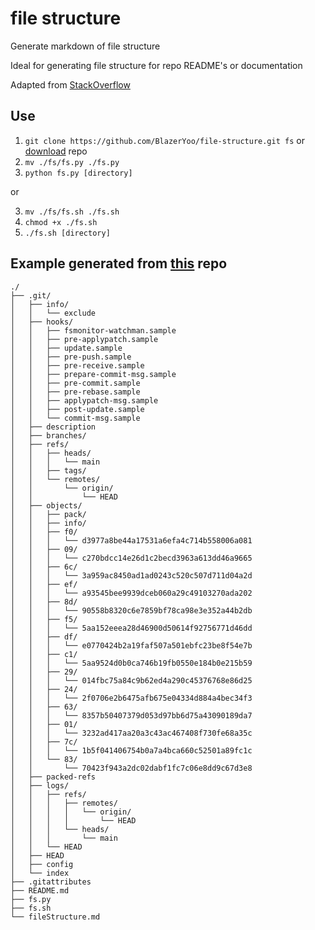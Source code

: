 # file structure
Generate markdown of file structure

Ideal for generating file structure for repo README's or documentation

Adapted from [StackOverflow](https://stackoverflow.com/questions/9727673/list-directory-tree-structure-in-python)

## Use
1. `git clone https://github.com/BlazerYoo/file-structure.git fs` or [download](https://github.com/BlazerYoo/file-structure/archive/refs/heads/main.zip) repo
2. `mv ./fs/fs.py ./fs.py`
3. `python fs.py [directory]`

or

3. `mv ./fs/fs.sh ./fs.sh`
4. `chmod +x ./fs.sh`
5. `./fs.sh [directory]`

## Example generated from [this](https://github.com/BlazerYoo/file-structure) repo

```
./
├── .git/
│   ├── info/
│   │   └── exclude
│   ├── hooks/
│   │   ├── fsmonitor-watchman.sample
│   │   ├── pre-applypatch.sample
│   │   ├── update.sample
│   │   ├── pre-push.sample
│   │   ├── pre-receive.sample
│   │   ├── prepare-commit-msg.sample
│   │   ├── pre-commit.sample
│   │   ├── pre-rebase.sample
│   │   ├── applypatch-msg.sample
│   │   ├── post-update.sample
│   │   └── commit-msg.sample
│   ├── description
│   ├── branches/
│   ├── refs/
│   │   ├── heads/
│   │   │   └── main
│   │   ├── tags/
│   │   └── remotes/
│   │       └── origin/
│   │           └── HEAD
│   ├── objects/
│   │   ├── pack/
│   │   ├── info/
│   │   ├── f0/
│   │   │   └── d3977a8be44a17531a6efa4c714b558006a081
│   │   ├── 09/
│   │   │   └── c270bdcc14e26d1c2becd3963a613dd46a9665
│   │   ├── 6c/
│   │   │   └── 3a959ac8450ad1ad0243c520c507d711d04a2d
│   │   ├── ef/
│   │   │   └── a93545bee9939dceb060a29c49103270ada202
│   │   ├── 8d/
│   │   │   └── 90558b8320c6e7859bf78ca98e3e352a44b2db
│   │   ├── f5/
│   │   │   └── 5aa152eeea28d46900d50614f92756771d46dd
│   │   ├── df/
│   │   │   └── e0770424b2a19faf507a501ebfc23be8f54e7b
│   │   ├── c1/
│   │   │   └── 5aa9524d0b0ca746b19fb0550e184b0e215b59
│   │   ├── 29/
│   │   │   └── 014fbc75a84c9b62ed4a290c45376768e86d25
│   │   ├── 24/
│   │   │   └── 2f0706e2b6475afb675e04334d884a4bec34f3
│   │   ├── 63/
│   │   │   └── 8357b50407379d053d97bb6d75a43090189da7
│   │   ├── 01/
│   │   │   └── 3232ad417aa20a3c43ac467408f730fe68a35c
│   │   ├── 7c/
│   │   │   └── 1b5f041406754b0a7a4bca660c52501a89fc1c
│   │   └── 83/
│   │       └── 70423f943a2dc02dabf1fc7c06e8dd9c67d3e8
│   ├── packed-refs
│   ├── logs/
│   │   ├── refs/
│   │   │   ├── remotes/
│   │   │   │   └── origin/
│   │   │   │       └── HEAD
│   │   │   └── heads/
│   │   │       └── main
│   │   └── HEAD
│   ├── HEAD
│   ├── config
│   └── index
├── .gitattributes
├── README.md
├── fs.py
├── fs.sh
└── fileStructure.md
```